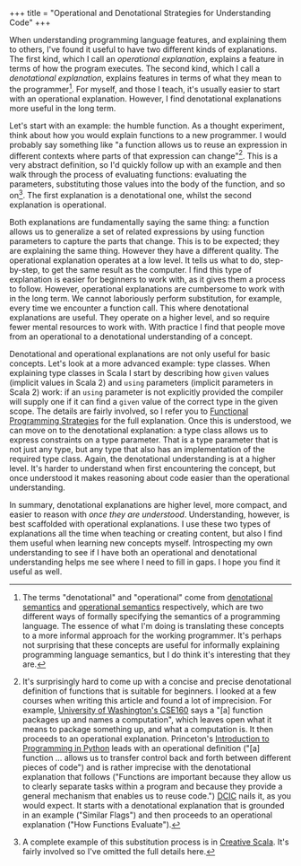 +++
title = "Operational and Denotational Strategies for Understanding Code"
+++

When understanding programming language features, and explaining them to others, I've found it useful to have two different kinds of explanations.
The first kind, which I call an *operational explanation*, explains a feature in terms of how the program executes.
The second kind, which I call a *denotational explanation*, explains features in terms of what they mean to the programmer[^terminology].
For myself, and those I teach, it's usually easier to start with an operational explanation. However, I find denotational explanations more useful in the long term.

<!-- more -->

Let's start with an example: the humble function. As a thought experiment, think about how you would explain functions to a new programmer.
I would probably say something like "a function allows us to reuse an expression in different contexts where parts of that expression can change"[^functions]. 
This is a very abstract definition, so I'd quickly follow up with an example and then walk through the process of evaluating functions: evaluating the parameters, substituting those values into the body of the function, and so on[^substitution]. The first explanation is a denotational one, whilst the second explanation is operational. 

Both explanations are fundamentally saying the same thing: a function allows us to generalize a set of related expressions by using function parameters to capture the parts that change. This is to be expected; they are explaining the same thing. 
However they have a different quality.
The operational explanation operates at a low level. It tells us what to do, step-by-step, to get the same result as the computer.
I find this type of explanation is easier for beginners to work with, as it gives them a process to follow.
However, operational explanations are cumbersome to work with in the long term.
We cannot laboriously perform substitution, for example, every time we encounter a function call.
This where denotational explanations are useful. 
They operate on a higher level, and so require fewer mental resources to work with.
With practice I find that people move from an operational to a denotational understanding of a concept.

Denotational and operational explanations are not only useful for basic concepts. Let's look at a more advanced example: type classes. When explaining type classes in Scala I start by describing how `given` values (implicit values in Scala 2) and `using` parameters (implicit parameters in Scala 2) work: if an `using` parameter is not explicitly provided the compiler will supply one if it can  find a `given` value of the correct type in the given scope. The details are fairly involved, so I refer you to [Functional Programming Strategies][fps] for the full explanation. Once this is understood, we can move on to the denotational explanation: a type class allows us to express constraints on a type parameter. That is a type parameter that is not just any type, but any type that also has an implementation of the required type class. Again, the denotational understanding is at a higher level. It's harder to understand when first encountering the concept, but once understood it makes reasoning about code easier than the operational understanding.

In summary, denotational explanations are higher level, more compact, and easier to reason with *once they are understood*. Understanding, however, is best scaffolded with operational explanations. I use these two types of explanations all the time when teaching or creating content, but also I find them useful when learning new concepts myself. Introspecting my own understanding to see if I have both an operational and denotational understanding helps me see where I need to fill in gaps. I hope you find it useful as well.

[^terminology]: The terms "denotational" and "operational" come from [denotational semantics][denotational-semantics] and [operational semantics][operational-semantics] respectively, which are two different ways of formally specifying the semantics of a programming language. The essence of what I'm doing is translating these concepts to a more informal approach for the working programmer. It's perhaps not surprising that these concepts are useful for informally explaining programming language semantics, but I do think it's interesting that they are.

[^functions]: It's surprisingly hard to come up with a concise and precise denotational definition of functions that is suitable for beginners. I looked at a few courses when writing this article and found a lot of imprecision. For example, [University of Washington's CSE160][uw] says a "[a] function packages up and names a computation", which leaves open what it means to package something up, and what a computation is. It then proceeds to an operational explanation. Princeton's [Introduction to Programming in Python][princeton] leads with an operational definition ("[a] function &hellip; allows us to transfer control back and forth between different pieces of code") and is rather imprecise with the denotational explanation that follows ("Functions are important because they allow us to clearly separate tasks within a program and because they provide a general mechanism that enables us to reuse code.") [DCIC][dcic] nails it, as you would expect. It starts with a denotational explanation that is grounded in an example ("Similar Flags") and then proceeds to an operational explanation ("How Functions Evaluate").


[^substitution]: A complete example of this substitution process is in [Creative Scala][function-substitution]. It's fairly involved so I've omitted the full details here.

[denotational-semantics]: https://en.wikipedia.org/wiki/Denotational_semantics
[operational-semantics]: https://en.wikipedia.org/wiki/Operational_semantics
[function-substitution]: https://www.creativescala.org/creative-scala/methods/semantics.html
[substitution]: https://www.creativescala.org/creative-scala/substitution/

[uw]: https://courses.cs.washington.edu/courses/cse160/21wi/lectures/04-functions-21wi.pdf
[princeton]: https://introcs.cs.princeton.edu/python/20functions/
[dcic]: https://dcic-world.org/2024-09-03/From_Repeated_Expressions_to_Functions.html

[fps]: https://scalawithcats.com/
